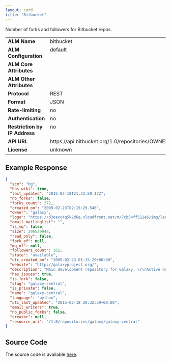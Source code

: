 ```yaml
---
layout: card
title: "Bitbucket"
---
```


Number of forks and followers for Bitbucket repos.

<table width=100% border="0" cellspacing="0" cellpadding="0">
<tbody>
<tr>
<td valign="top" width=30%><strong>ALM Name</strong></td>
<td valign="top" width=70%>bitbucket</td>
</tr>
<tr>
<td valign="top" width=20%><strong>ALM Configuration</strong></td>
<td valign="top" width=80%>default</td>
</tr>
<tr>
<td valign="top" width=20%><strong>ALM Core Attributes</strong></td>
<td valign="top" width=80%>&nbsp;</td>
</tr>
<td valign="top" width=20%><strong>ALM Other Attributes</strong></td>
<td valign="top" width=80%>&nbsp;</td>
</tr>
<tr>
<td valign="top" width=30%><strong>Protocol</strong></td>
<td valign="top" width=70%>REST</td>
</tr>
<tr>
<td valign="top" width=30%><strong>Format</strong></td>
<td valign="top" width=70%>JSON</td>
</tr>
<tr>
<td valign="top" width=20%><strong>Rate-limiting</strong></td>
<td valign="top" width=80%>no</td>
</tr>
<tr>
<td valign="top" width=20%><strong>Authentication</strong></td>
<td valign="top" width=80%>no</td>
</tr>
<tr>
<td valign="top" width=20%><strong>Restriction by IP Address</strong></td>
<td valign="top" width=80%>no</td>
</tr>
<tr>
<td valign="top" width=20%><strong>API URL</strong></td>
<td valign="top" width=80%>https://api.bitbucket.org/1.0/repositories/OWNER/REPO</td>
</tr>
<tr>
<td valign="top" width=20%><strong>License</strong></td>
<td valign="top" width=80%>unknown</td>
</tr>
</tbody>
</table>

## Example Response

```json
{
  "scm": "hg",
  "has_wiki": true,
  "last_updated": "2015-02-18T21:32:59.172",
  "no_forks": false,
  "forks_count": 272,
  "created_on": "2009-02-23T02:15:29.546",
  "owner": "galaxy",
  "logo": "https://d3oaxc4q5k2d6q.cloudfront.net/m/7cb54ff512e6/img/language-avatars/python_16.png",
  "email_mailinglist": "",
  "is_mq": false,
  "size": 296529948,
  "read_only": false,
  "fork_of": null,
  "mq_of": null,
  "followers_count": 162,
  "state": "available",
  "utc_created_on": "2009-02-23 01:15:29+00:00",
  "website": "http://galaxyproject.org/",
  "description": "Main development repository for Galaxy. \r\nActive development happens here, and this repository is thus intended for those working on Galaxy development. See http://bitbucket.org/galaxy/galaxy-dist/ for a more stable repository intended for end-users.  The project homepage is http://galaxyproject.org and the wiki is http://galaxyproject.org/wiki",
  "has_issues": true,
  "is_fork": false,
  "slug": "galaxy-central",
  "is_private": false,
  "name": "galaxy-central",
  "language": "python",
  "utc_last_updated": "2015-02-18 20:32:59+00:00",
  "email_writers": true,
  "no_public_forks": false,
  "creator": null,
  "resource_uri": "/1.0/repositories/galaxy/galaxy-central"
}
```

## Source Code
The source code is available [here](https://github.com/lagotto/lagotto/blob/master/app/models/sources/bitbucket.rb).
